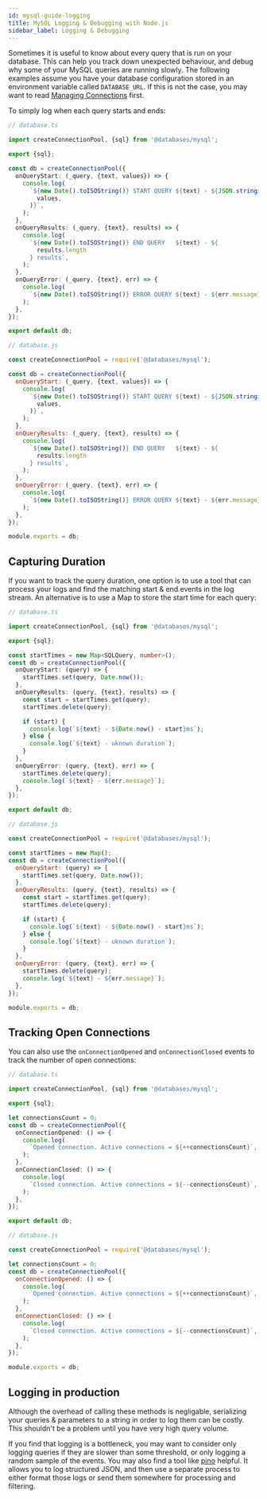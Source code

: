 ```yaml
---
id: mysql-guide-logging
title: MySQL Logging & Debugging with Node.js
sidebar_label: Logging & Debugging
---
```


Sometimes it is useful to know about every query that is run on your database. This can help you track down unexpected behaviour, and debug why some of your MySQL queries are running slowly. The following examples assume you have your database configuration stored in an environment variable called `DATABASE_URL`. If this is not the case, you may want to read [Managing Connections](mysql-guide-connections.md) first.

To simply log when each query starts and ends:

```typescript
// database.ts

import createConnectionPool, {sql} from '@databases/mysql';

export {sql};

const db = createConnectionPool({
  onQueryStart: (_query, {text, values}) => {
    console.log(
      `${new Date().toISOString()} START QUERY ${text} - ${JSON.stringify(
        values,
      )}`,
    );
  },
  onQueryResults: (_query, {text}, results) => {
    console.log(
      `${new Date().toISOString()} END QUERY   ${text} - ${
        results.length
      } results`,
    );
  },
  onQueryError: (_query, {text}, err) => {
    console.log(
      `${new Date().toISOString()} ERROR QUERY ${text} - ${err.message}`,
    );
  },
});

export default db;
```

```javascript
// database.js

const createConnectionPool = require('@databases/mysql');

const db = createConnectionPool({
  onQueryStart: (_query, {text, values}) => {
    console.log(
      `${new Date().toISOString()} START QUERY ${text} - ${JSON.stringify(
        values,
      )}`,
    );
  },
  onQueryResults: (_query, {text}, results) => {
    console.log(
      `${new Date().toISOString()} END QUERY   ${text} - ${
        results.length
      } results`,
    );
  },
  onQueryError: (_query, {text}, err) => {
    console.log(
      `${new Date().toISOString()} ERROR QUERY ${text} - ${err.message}`,
    );
  },
});

module.exports = db;
```

## Capturing Duration

If you want to track the query duration, one option is to use a tool that can process your logs and find the matching start & end events in the log stream. An alternative is to use a Map to store the start time for each query:

```typescript
// database.ts

import createConnectionPool, {sql} from '@databases/mysql';

export {sql};

const startTimes = new Map<SQLQuery, number>();
const db = createConnectionPool({
  onQueryStart: (query) => {
    startTimes.set(query, Date.now());
  },
  onQueryResults: (query, {text}, results) => {
    const start = startTimes.get(query);
    startTimes.delete(query);

    if (start) {
      console.log(`${text} - ${Date.now() - start}ms`);
    } else {
      console.log(`${text} - uknown duration`);
    }
  },
  onQueryError: (query, {text}, err) => {
    startTimes.delete(query);
    console.log(`${text} - ${err.message}`);
  },
});

export default db;
```

```javascript
// database.js

const createConnectionPool = require('@databases/mysql');

const startTimes = new Map();
const db = createConnectionPool({
  onQueryStart: (query) => {
    startTimes.set(query, Date.now());
  },
  onQueryResults: (query, {text}, results) => {
    const start = startTimes.get(query);
    startTimes.delete(query);

    if (start) {
      console.log(`${text} - ${Date.now() - start}ms`);
    } else {
      console.log(`${text} - uknown duration`);
    }
  },
  onQueryError: (query, {text}, err) => {
    startTimes.delete(query);
    console.log(`${text} - ${err.message}`);
  },
});

module.exports = db;
```

## Tracking Open Connections

You can also use the `onConnectionOpened` and `onConnectionClosed` events to track the number of open connections:

```typescript
// database.ts

import createConnectionPool, {sql} from '@databases/mysql';

export {sql};

let connectionsCount = 0;
const db = createConnectionPool({
  onConnectionOpened: () => {
    console.log(
      `Opened connection. Active connections = ${++connectionsCount}`,
    );
  },
  onConnectionClosed: () => {
    console.log(
      `Closed connection. Active connections = ${--connectionsCount}`,
    );
  },
});

export default db;
```

```javascript
// database.js

const createConnectionPool = require('@databases/mysql');

let connectionsCount = 0;
const db = createConnectionPool({
  onConnectionOpened: () => {
    console.log(
      `Opened connection. Active connections = ${++connectionsCount}`,
    );
  },
  onConnectionClosed: () => {
    console.log(
      `Closed connection. Active connections = ${--connectionsCount}`,
    );
  },
});

module.exports = db;
```

## Logging in production

Although the overhead of calling these methods is negligable, serializing your queries & parameters to a string in order to log them can be costly. This shouldn't be a problem until you have very high query volume.

If you find that logging is a bottleneck, you may want to consider only logging queries if they are slower than some threshold, or only logging a random sample of the events. You may also find a tool like [pino](https://getpino.io) helpful. It allows you to log structured JSON, and then use a separate process to either format those logs or send them somewhere for processing and filtering.

